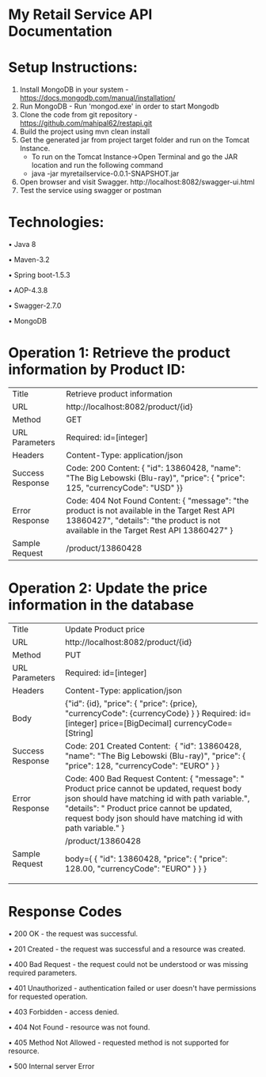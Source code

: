 <!DOCTYPE html>
<html>
<head>

</head>
<body>
  
  
# My Retail Service API Documentation
# Setup Instructions: 
 1.	Install MongoDB in your system - https://docs.mongodb.com/manual/installation/
 2.	Run MongoDB - Run 'mongod.exe' in order to start Mongodb
 3.	Clone the code from git repository - https://github.com/mahipal62/restapi.git 
 4.	Build the project using mvn clean install
 5.	Get the generated jar from project target folder and run on the Tomcat Instance.
     -	To run on the Tomcat Instance->Open Terminal and go the JAR location and run the following command
     -	java -jar myretailservice-0.0.1-SNAPSHOT.jar
 6.	Open browser and visit Swagger. http://localhost:8082/swagger-ui.html
 7.	Test the service using swagger or postman

# Technologies:
   •	Java 8
   
   •	Maven-3.2
   
   •	Spring boot-1.5.3
   
   •	AOP-4.3.8
   
   •	Swagger-2.7.0
   
   •	MongoDB

 

# Operation 1: Retrieve the product information by Product ID:

<table >

 <tr>
    <td>Title</td>
    <td>Retrieve product information</td>
  </tr>
  <tr>
    <td>URL</td>
    <td>http://localhost:8082/product/{id}
</td>

  </tr>
  <tr>
    <td>Method</td>
    <td>GET</td>

  </tr>
  <tr>
    <td>URL Parameters</td>
    <td>Required: id=[integer]</td>

  </tr>
  <tr>
    <td>Headers</td>
    <td>Content-Type: application/json
</td>

  </tr>
  <tr>
    <td>Success Response</td>
    <td>Code: 200
Content: {
    "id": 13860428,
    "name": "The Big Lebowski (Blu-ray)",
    "price": {
        "price": 125,
        "currencyCode": "USD"
    }}</td>
  
  </tr>
  <tr>
    <td>Error Response</td>
    <td>Code: 404 Not Found
      Content:
{
    "message": "the product is not available in the Target Rest API 13860427",
    "details": "the product is not available in the Target Rest API 13860427"
}
</td>

  </tr>
  <tr>
    <td>Sample Request</td>
    <td>/product/13860428</td>
  
  </tr>
</table>

# Operation 2: Update the price information in the database

<table >

  <tr>
    <td>Title</td>
    <td>Update Product price</td>
  </tr>
  <tr>
    <td>URL</td>
    <td>http://localhost:8082/product/{id}
</td>

  </tr>
  <tr>
    <td>Method</td>
    <td>PUT</td>

  </tr>
  <tr>
    <td>URL Parameters</td>
    <td>Required: id=[integer]</td>

  </tr>
  <tr>
    <td>Headers</td>
    <td>Content-Type: application/json
</td>

  </tr>
  <tr>
    <td>Body</td>
    <td>{"id": {id}, "price": { "price": {price}, "currencyCode": {currencyCode} } }
Required: 
id=[integer]
price=[BigDecimal]
currencyCode=[String]</td>

  </tr>
  <tr>
    <td>Success Response</td>
    <td>
Code: 201 Created
Content:  {
    "id": 13860428,
    "name": "The Big Lebowski (Blu-ray)",
    "price": {
        "price": 128,
        "currencyCode": "EURO"
    }
} 
</td>
  
  </tr>
  <tr>
    <td>Error Response</td>
    <td>Code: 400 Bad Request
Content:
{
    "message": " Product price cannot be updated, request body json should have matching id with path variable.",
    "details": " Product price cannot be updated, request body json should have matching id with path variable."
}

</td>

  </tr>
  <tr>
   <td>Sample Request</td>
    <td>/product/13860428

body={ { "id": 13860428, "price": { "price": 128.00, "currencyCode": "EURO" } } }</td>
  
  </tr>
</table>

# Response Codes 

•	200 OK - the request was successful.

•	201 Created - the request was successful and a resource was created.

•	400 Bad Request - the request could not be understood or was missing required parameters.

•	401 Unauthorized - authentication failed or user doesn't have permissions for requested operation.

•	403 Forbidden - access denied.

•	404 Not Found - resource was not found.

•	405 Method Not Allowed - requested method is not supported for resource.

•	500 Internal server Error

</body>
</html>
